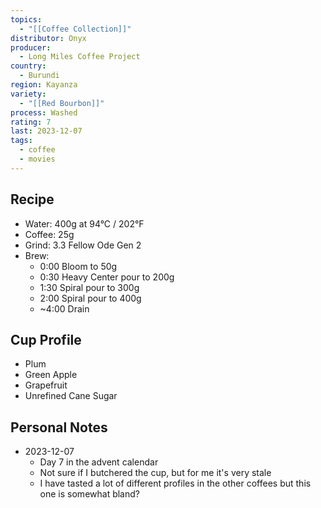 ```yaml
---
topics:
  - "[[Coffee Collection]]"
distributor: Onyx
producer:
  - Long Miles Coffee Project
country:
  - Burundi
region: Kayanza
variety:
  - "[[Red Bourbon]]"
process: Washed
rating: 7
last: 2023-12-07
tags:
  - coffee
  - movies
---
```

## Recipe

- Water: 400g at 94°C / 202°F
- Coffee: 25g
- Grind: 3.3 Fellow Ode Gen 2
- Brew:
	- 0:00 Bloom to 50g
	- 0:30 Heavy Center pour to 200g
	- 1:30 Spiral pour to 300g
	- 2:00 Spiral pour to 400g
	- ~4:00 Drain

## Cup Profile

- Plum
- Green Apple
- Grapefruit
- Unrefined Cane Sugar

## Personal Notes

- 2023-12-07
	- Day 7 in the advent calendar
	- Not sure if I butchered the cup, but for me it's very stale
	- I have tasted a lot of different profiles in the other coffees but this one is somewhat bland?
